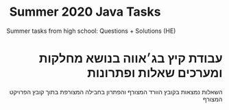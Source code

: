 #  Summer 2020 Java Tasks
Summer tasks from high school: Questions + Solutions (HE)

<div dir="rtl">
  
  # עבודת קיץ בג׳אווה בנושא מחלקות ומערכים שאלות ופתרונות
השאלות נמצאות בקובץ הוורד המצורף והפתרון בחבילה המצורפת בתוך קובץ הפרויקט המצורף  
 
  
  <div>
